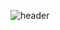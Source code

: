 ![header](https://capsule-render.vercel.app/api?type=waving&color=gradient&customColorList=0,14,15&height=300&section=header&text=Welcome%20My%20GiuHub&fontSize=60)   

<!--
[![Solved.ac
프로필](http://mazassumnida.wtf/api/v2/generate_badge?boj=eodhlwjr97)](https://solved.ac/eodhlwjr97)    
-->

<!-- ### Hi there 👋 -->

<!--
**eodhlwjr97/eodhlwjr97** is a ✨ _special_ ✨ repository because its `README.md` (this file) appears on your GitHub profile.

Here are some ideas to get you started:

- 🔭 I’m currently working on ...
- 🌱 I’m currently learning ...
- 👯 I’m looking to collaborate on ...
- 🤔 I’m looking for help with ...
- 💬 Ask me about ...
- 📫 How to reach me: ...
- 😄 Pronouns: ...
- ⚡ Fun fact: ...
-->
